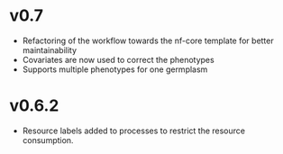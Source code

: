 # v0.7
- Refactoring of the workflow towards the nf-core template for better maintainability
- Covariates are now used to correct the phenotypes
- Supports multiple phenotypes for one germplasm

# v0.6.2
- Resource labels added to processes to restrict the resource consumption.
